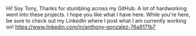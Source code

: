 Hi! Soy Tony,
Thanks for stumbling across my GitHub. A lot of hardworking went into these projects.
I hope you like what I have here. 
While you're here, be sure to check out my LinkedIn where
I post what I am currently working on!
https://www.linkedin.com/in/anthony-gonzalez-76a9171b7

